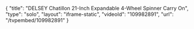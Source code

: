 {
    "title": "DELSEY Chatillon 21-Inch Expandable 4-Wheel Spinner Carry On",
    "type": "solo",
    "layout": "iframe-static",
    "videoId": "109982891",
    "url": "\/tvpembed\/109982891"
}